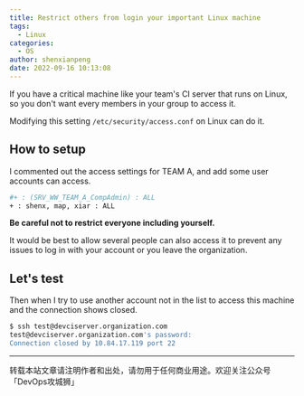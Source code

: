 ```yaml
---
title: Restrict others from login your important Linux machine
tags:
  - Linux
categories:
  - OS
author: shenxianpeng
date: 2022-09-16 10:13:08
---
```


If you have a critical machine like your team's CI server that runs on Linux, so you don't want every members in your group to access it.

Modifying this setting `/etc/security/access.conf` on Linux can do it.

## How to setup

I commented out the access settings for TEAM A, and add some user accounts can access.

```bash
#+ : (SRV_WW_TEAM_A_CompAdmin) : ALL
+ : shenx, map, xiar : ALL
```

**Be careful not to restrict everyone including yourself.**

It would be best to allow several people can also access it to prevent any issues to log in with your account or you leave the organization.

## Let's test

Then when I try to use another account not in the list to access this machine and the connection shows closed.

```bash
$ ssh test@devciserver.organization.com
test@devciserver.organization.com's password:
Connection closed by 10.84.17.119 port 22
```

---

转载本站文章请注明作者和出处，请勿用于任何商业用途。欢迎关注公众号「DevOps攻城狮」
